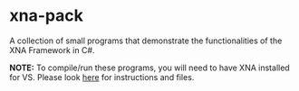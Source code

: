 # xna-pack
A collection of small programs that demonstrate the functionalities of the XNA Framework in C#.

**NOTE:** To compile/run these programs, you will need to have XNA installed for VS.  Please look [here](https://github.com/noto-21/blitzkrieg/blob/main/README.md) for instructions and files.
